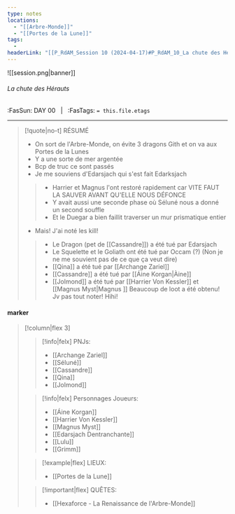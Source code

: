 ```yaml
---
type: notes
locations:
  - "[[Arbre-Monde]]"
  - "[[Portes de la Lune]]"
tags:
  - 
headerLink: "[[P_RdAM_Session 10 (2024-04-17)#P_RdAM_10_La chute des Hérauts]]"
---
```


![[session.png|banner]]
###### La chute des Hérauts
<span class="sub2">:FasSun: DAY 00 &nbsp; | &nbsp; :FasTags: `= this.file.etags`</span>
___

> [!quote|no-t] RÉSUMÉ
> - On sort de l'Arbre-Monde, on évite 3 dragons Gith et on va aux Portes de la Lunes
> - Y a une sorte de mer argentée
> - Bcp de truc ce sont passés
> - Je me souviens d'Edarsjach qui s'est fait Edarksjach
> > - Harrier et Magnus l'ont restoré rapidement car VITE FAUT LA SAUVER AVANT QU'ELLE NOUS DÉFONCE
> > - Y avait aussi une seconde phase où Séluné nous a donné un second souffle
> > - Et le Duegar a bien faillit traverser un mur prismatique entier
> - Mais! J'ai noté les kill!
> > - Le Dragon (pet de [[Cassandre]]) a été tué par Edarsjach
> > - Le Squelette et le Goliath ont été tué par Occam (?) (Non je ne me souvient pas de ce que ça veut dire)
> > - [[Qina]] a été tué par [[Archange Zariel]]
> > - [[Cassandre]] a été tué par [[Áine Korgan|Àine]]
> > - [[Jolmond]] a été tué par [[Harrier Von Kessler]] et [[Magnus Myst|Magnus ]]
> Beaucoup de loot a été obtenu! Jv pas tout noter! Hihi! 

#### marker
> [!column|flex 3]
>> [!info|felx] PNJs:
>> - [[Archange Zariel]]
>> - [[Séluné]]
>> - [[Cassandre]]
>> - [[Qina]]
>> - [[Jolmond]]
>
>> [!info|felx] Personnages Joueurs:
>> - [[Áine Korgan]]
>> - [[Harrier Von Kessler]]
>> - [[Magnus Myst]]
>> - [[Edarsjach Dentranchante]]
>> - [[Lulu]]
>> - [[Grimm]]
>
>> [!example|flex] LIEUX:
>> - [[Portes de la Lune]]
>
>> [!important|flex] QUÊTES:
>> - [[Hexaforce - La Renaissance de l'Arbre-Monde]]
